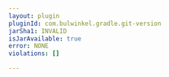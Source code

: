 ```yaml
---
layout: plugin
pluginId: com.bulwinkel.gradle.git-version
jarSha1: INVALID
isJarAvailable: true
error: NONE
violations: []

---
```

